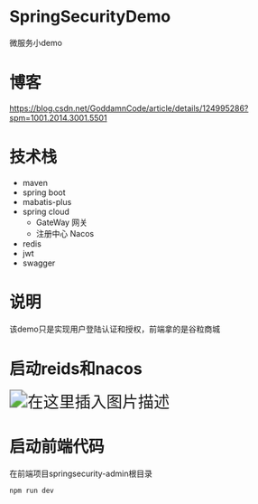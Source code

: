# SpringSecurityDemo
微服务小demo
# 博客
https://blog.csdn.net/GoddamnCode/article/details/124995286?spm=1001.2014.3001.5501
# 技术栈
- maven
- spring boot
- mabatis-plus
- spring cloud
  - GateWay 网关
  - 注册中心 Nacos
- redis
- jwt
- swagger
# 说明
该demo只是实现用户登陆认证和授权，前端拿的是谷粒商城

# 启动reids和nacos

<img src="https://img-blog.csdnimg.cn/7c77c134a01f42bdb67094f11c2f5ded.png" alt="在这里插入图片描述" style="zoom:200%;" />

# 启动前端代码

在前端项目springsecurity-admin根目录

```bash
npm run dev
```
